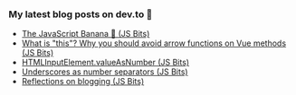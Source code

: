 ### My latest blog posts on dev.to 📖

<!-- BLOG-POST-LIST:START -->
- [The JavaScript Banana 🍌 (JS Bits)](https://dev.to/cilly_boloe/the-javascript-banana-js-bits-2epb)
- [What is "this"? Why you should avoid arrow functions on Vue methods (JS Bits)](https://dev.to/cilly_boloe/what-is-this-why-you-should-avoid-arrow-functions-on-vue-methods-a71)
- [HTMLInputElement.valueAsNumber (JS Bits)](https://dev.to/cilly_boloe/htmlinputelement-valueasnumber-js-bits-3pfl)
- [Underscores as number separators (JS Bits)](https://dev.to/cilly_boloe/underscores-as-number-separators-js-bits-1cjm)
- [Reflections on blogging (JS Bits)](https://dev.to/cilly_boloe/reflections-on-blogging-js-bits-12go)
<!-- BLOG-POST-LIST:END -->

